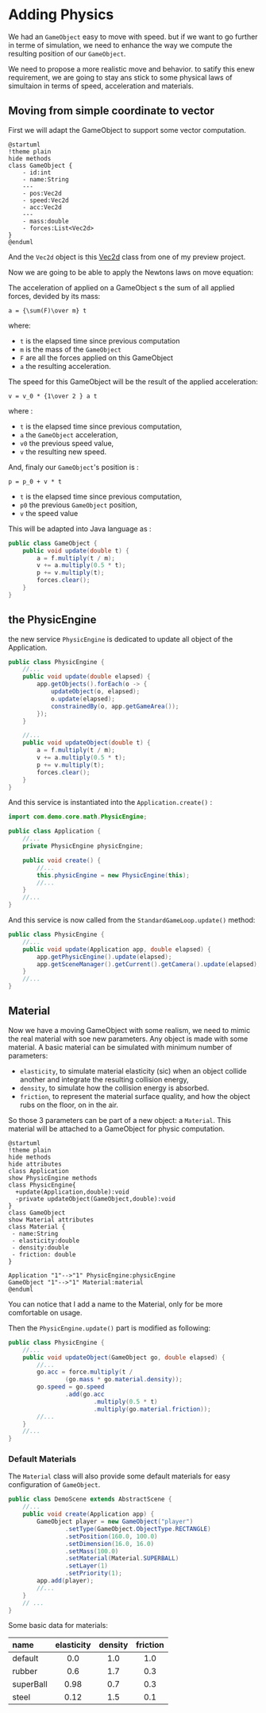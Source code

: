 # Adding Physics

We had an `GameObject` easy to move with speed. but if we want to go further in terme of simulation, we need to enhance
the way we compute the resulting position of our `GameObject`.

We need to propose a more realistic move and behavior. to satify this enew requirement, we are going to stay ans stick
to some physical laws of simultaion in terms of speed, acceleration and materials.

## Moving from simple coordinate to vector

First we will adapt the GameObject to support some vector computation.

```plantuml
@startuml
!theme plain
hide methods
class GameObject {
    - id:int
    - name:String
    ---
    - pos:Vec2d
    - speed:Vec2d
    - acc:Vec2d
    ---
    - mass:double
    - forces:List<Vec2d>
}
@enduml
```

And the `Vec2d` object is
this [Vec2d](https://github.com/mcgivrer/monoclass2/blob/master/src/main/java/com/demoing/app/core/math/Vec2d.java)
class from one of my preview project.

Now we are going to be able to apply the Newtons laws on move equation:

The acceleration of applied on a GameObject s the sum of all applied forces, devided by its mass:

```Math
a = {\sum(F)\over m} t
```

where:

- `t` is the elapsed time since previous computation
- `m` is the mass of the `GameObject`
- `F` are all the forces applied on this GameObject
- `a` the resulting acceleration.

The speed for this GameObject will be the result of the applied acceleration:

```Math
v = v_0 * {1\over 2 } a t
```

where :

- `t` is the elapsed time since previous computation,
- `a` the `GameObject` acceleration,
- `v0` the previous speed value,
- `v` the resulting new speed.

And, finaly our `GameObject`'s position is :

```Math
p = p_0 + v * t
```

- `t` is the elapsed time since previous computation,
- `p0` the previous `GameObject` position,
- `v` the speed value

This will be adapted into Java language as :

```java
public class GameObject {
    public void update(double t) {
        a = f.multiply(t / m);
        v += a.multiply(0.5 * t);
        p += v.multiply(t);
        forces.clear();
    }
}
```

## the PhysicEngine

the new service `PhysicEngine` is dedicated to update all object of the Application.

```java
public class PhysicEngine {
    //...
    public void update(double elapsed) {
        app.getObjects().forEach(o -> {
            updateObject(o, elapsed);
            o.update(elapsed);
            constrainedBy(o, app.getGameArea());
        });
    }

    //...
    public void updateObject(double t) {
        a = f.multiply(t / m);
        v += a.multiply(0.5 * t);
        p += v.multiply(t);
        forces.clear();
    }
}
```

And this service is instantiated into the `Application.create()` :

```java
import com.demo.core.math.PhysicEngine;

public class Application {
    //...
    private PhysicEngine physicEngine;

    public void create() {
        //...
        this.physicEngine = new PhysicEngine(this);
        //...
    }
    //...
}
```

And this service is now called from the `StandardGameLoop.update()` method:

```java
public class PhysicEngine {
    //...
    public void update(Application app, double elapsed) {
        app.getPhysicEngine().update(elapsed);
        app.getSceneManager().getCurrent().getCamera().update(elapsed);
    }
    //...
}
```

## Material

Now we have a moving GameObject with some realism, we need to mimic the real material with soe new parameters.
Any object is made with some material. A basic material can be simulated with minimum number of parameters:

- `elasticity`, to simulate material elasticity (sic) when an object collide another and integrate the resulting
  collision
  energy,
- `density`, to simulate how the collision energy is absorbed.
- `friction`, to represent the material surface quality, and how the object rubs on the floor, on in the air.

So those 3 parameters can be part of a new object: a `Material`. This material will be attached to a GameObject for
physic computation.

```plantuml
@startuml
!theme plain
hide methods
hide attributes
class Application
show PhysicEngine methods
class PhysicEngine{
  +update(Application,double):void
  -private updateObject(GameObject,double):void
}
class GameObject
show Material attributes
class Material {
 - name:String
 - elasticity:double
 - density:double
 - friction: double
}

Application "1"-->"1" PhysicEngine:physicEngine
GameObject "1"-->"1" Material:material
@enduml
```

You can notice that I add a name to the Material, only for be more comfortable on usage.

Then the `PhysicEngine.update()` part is modified as following:

```java
public class PhysicEngine {
    //...
    public void updateObject(GameObject go, double elapsed) {
        //...
        go.acc = force.multiply(t /
                (go.mass * go.material.density));
        go.speed = go.speed
                .add(go.acc
                        .multiply(0.5 * t)
                        .multiply(go.material.friction));
        //...
    }
    //...
}
```

### Default Materials

The `Material` class will also provide some default materials for easy configuration of `GameObject`.

```java
public class DemoScene extends AbstractScene {
    //...
    public void create(Application app) {
        GameObject player = new GameObject("player")
                .setType(GameObject.ObjectType.RECTANGLE)
                .setPosition(160.0, 100.0)
                .setDimension(16.0, 16.0)
                .setMass(100.0)
                .setMaterial(Material.SUPERBALL)
                .setLayer(1)
                .setPriority(1);
        app.add(player);
        //...
    }
    // ...
}
```

Some basic data for materials:

| name      | elasticity | density | friction |
|:----------|:----------:|:-------:|:--------:|
| default   |    0.0     |   1.0   |   1.0    |
| rubber    |    0.6     |   1.7   |   0.3    |
| superBall |    0.98    |   0.7   |   0.3    |
| steel     |    0.12    |   1.5   |   0.1    |
